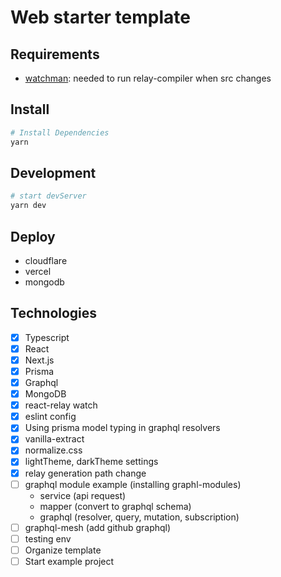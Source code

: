 # Web starter template

## Requirements

- [watchman](https://facebook.github.io/watchman/): needed to run relay-compiler when src changes

## Install

```bash
# Install Dependencies
yarn
```

## Development

```bash
# start devServer
yarn dev
```

## Deploy

- cloudflare
- vercel
- mongodb

## Technologies

- [x] Typescript
- [x] React
- [x] Next.js
- [x] Prisma
- [x] Graphql
- [x] MongoDB
- [x] react-relay watch
- [x] eslint config
- [x] Using prisma model typing in graphql resolvers
- [x] vanilla-extract
- [x] normalize.css
- [x] lightTheme, darkTheme settings
- [x] relay generation path change
- [ ] graphql module example (installing graphl-modules)
  - service (api request)
  - mapper (convert to graphql schema)
  - graphql (resolver, query, mutation, subscription)
- [ ] graphql-mesh (add github graphql)
- [ ] testing env
- [ ] Organize template
- [ ] Start example project
